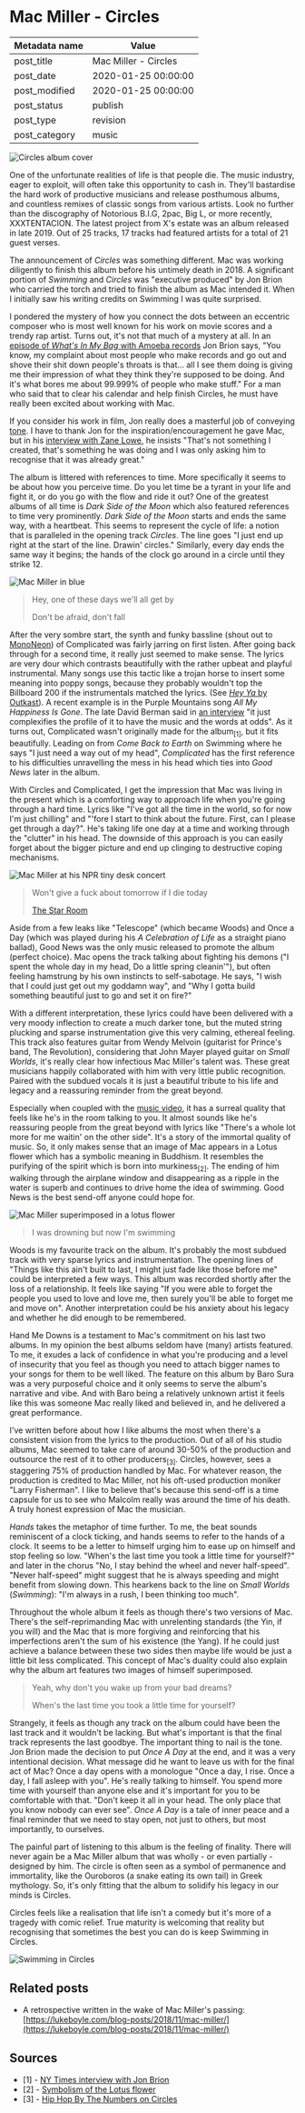 # Mac Miller - Circles

| Metadata name | Value                |
| ------------- | -------------------- |
| post_title    | Mac Miller - Circles |
| post_date     | 2020-01-25 00:00:00  |
| post_modified | 2020-01-25 00:00:00  |
| post_status   | publish              |
| post_type     | revision             |
| post_category | music                |

![Circles album cover](/blog-posts/images/circles-splash.jpg)

One of the unfortunate realities of life is that people die. The music industry,
eager to exploit, will often take this opportunity to cash in. They'll
bastardise the hard work of productive musicians and release
posthumous albums, and countless remixes of classic songs from various artists.
Look no further than the discography of Notorious B.I.G, 2pac, Big L, or more recently, XXXTENTACION.
The latest project from X's estate was an album released in late 2019. Out of 25 tracks, 17 tracks had
featured artists for a total of 21 guest verses.

The announcement of _Circles_ was something different. Mac was working diligently
to finish this album before his untimely death in 2018. A significant portion of
_Swimming_ and _Circles_ was "executive produced" by Jon Brion who carried the torch and tried to finish
the album as Mac intended it. When I initially saw his writing credits on Swimming I
was quite surprised.

I pondered the mystery of how you connect the dots between an eccentric composer who is most
well known for his work on movie scores and a trendy rap artist. Turns out, it's not that
much of a mystery at all. In an
[episode of _What's In My Bag_ with Amoeba records](https://youtu.be/qnhbHFgagIM) Jon Brion says, "You know,
my complaint about most people who make records and go out and shove their shit down people's throats is that...
all I see them doing is giving me their impression of what they think they're supposed to be doing. And it's
what bores me about 99.999% of people who make stuff." For a man who said that to clear his calendar and
help finish Circles, he must have really been excited about working with Mac.

If you consider his work in film, Jon really does a masterful job of
conveying [tone](https://youtu.be/OftqMORxGCE?list=TLPQMjEwMTIwMjAAvHm6l06TAg&t=96).
I have to thank Jon for the inspiration/encouragement he gave Mac, but in
his [interview with Zane Lowe](https://youtu.be/faEKDnNXt4o), he insists
"That's not something I created, that's something he was doing and I was only
asking him to recognise that it was already great."

The album is littered with references to time. More specifically it seems to be about how you perceive time.
Do you let time be a tyrant in your life and fight it, or do you go with the flow and ride it out?
One of the greatest albums of all time is _Dark Side of the Moon_ which also featured references to time
very prominently. _Dark Side of the Moon_ starts and ends the same way, with a heartbeat. This seems to
represent the cycle of life: a notion that is paralleled in the opening track _Circles_. The line goes
"I just end up right at the start of the line. Drawin' circles." Similarly, every day ends
the same way it begins; the hands of the clock go around in a circle until they strike 12.

![Mac Miller in blue](/blog-posts/images/mac-miller-blue.jpg)

> Hey, one of these days we'll all get by
>
> Don't be afraid, don't fall

After the very sombre start, the synth and funky bassline (shout out to [MonoNeon](https://soundcloud.com/polyneon))
of Complicated was fairly jarring on first listen. After going back through for a second time, it really just seemed
to make sense. The lyrics are very dour which contrasts
beautifully with the rather upbeat and playful instrumental. Many songs use this tactic like a trojan horse to insert
some meaning into poppy songs, because they probably wouldn't top the Billboard 200 if the instrumentals matched the
lyrics. (See [_Hey Ya_ by Outkast](https://youtu.be/6DyPtvxln2c)). A recent example is in the Purple Mountains
song _All My Happiness Is Gone_. The late David Berman said in [an interview](http://exclaim.ca/music/article/david_berman_discusses_every_song_on_purple_mountains_self-titled_new_album) "it just complexifies the profile of it to have the music and the words at odds". As it turns out, Complicated wasn't
originally made for the album<sub>[1]</sub>, but it fits beautifully. Leading on from _Come Back to Earth_ on Swimming
where he says "I just need a way out of my head", _Complicated_ has the first reference to his difficulties unravelling
the mess in his head which ties into _Good News_ later in the album.

With Circles and Complicated, I get the impression that Mac was living in the present which is a comforting way to
approach life when you're going through a hard time. Lyrics like "I've got all the time in the world, so for now
I'm just chilling" and "'fore I start to think about the future. First, can I please get through a day?".
He's taking life one day at a time and working through the "clutter" in his head. The downside of this approach is you
can easily forget about the bigger picture and end up clinging to destructive coping mechanisms.

![Mac Miller at his NPR tiny desk concert](/blog-posts/images/mac.jpg)

> Won't give a fuck about tomorrow if I die today
>
> [The Star Room](https://youtu.be/Mos8UiWV6_g)

Aside from a few leaks like "Telescope" (which became Woods) and Once a Day (which was played during his _A
Celebration of Life_ as a straight piano ballad), Good News was the only music released to promote the album
(perfect choice). Mac opens the track talking about fighting his demons
("I spent the whole day in my head, Do a little spring cleanin'"), but often feeling hamstrung by his own instincts to
self-sabotage. He says, "I wish that I could just get out my goddamn way", and "Why I gotta build something beautiful
just to go and set it on fire?"

With a different interpretation, these lyrics could have been delivered with a very moody inflection to create a much
darker tone, but the muted string plucking and sparse instrumentation give this very calming, ethereal feeling.
This track also features guitar from Wendy Melvoin (guitarist for Prince's band, The Revolution), considering
that John Mayer played guitar on _Small Worlds_, it's really clear how infectious Mac Miller's talent was.
These great musicians happily collaborated with him with very little public recognition. Paired with the subdued
vocals it is just a beautiful tribute to his life and legacy and a reassuring reminder from the great beyond.

Especially when coupled with the [music video](https://youtu.be/aIHF7u9Wwiw), it has a surreal quality that feels
like he's in the room talking to you. It almost sounds like he's reassuring people from the great beyond with lyrics
like "There's a whole lot more for me waitin' on the other side". It's a story of the immortal quality of
music. So, it only makes sense that an image of Mac appears in a Lotus flower which has a symbolic meaning in Buddhism.
It resembles the purifying of the spirit which is born into murkiness<sub>[2]</sub>. The ending of him walking through
the airplane window and disappearing as a ripple in the water is superb and continues to drive home the idea of swimming.
Good News is the best send-off anyone could hope for.

![Mac Miller superimposed in a lotus flower](/blog-posts/images/mac-in-lotus.png)

> I was drowning but now I'm swimming

Woods is my favourite track on the album. It's probably the most subdued track with very sparse lyrics and
instrumentation. The opening lines of "Things like this ain't built to last, I might just fade like those
before me" could be interpreted a few ways. This album was recorded shortly after the loss of a
relationship. It feels like saying "If you were able to forget the people you used to love and love
me, then surely you'll be able to forget me and move on". Another interpretation could be his anxiety
about his legacy and whether he did enough to be remembered.

Hand Me Downs is a testament to Mac's commitment on his last two albums. In my opinion the best albums seldom have
(many) artists featured. To me, it exudes a lack of confidence in what you're producing and a level of insecurity that
you feel as though you need to attach bigger names to your songs for them to be well liked. The feature on this album
by Baro Sura was a very purposeful choice and it only seems to serve the album's narrative and vibe. And with Baro
being a relatively unknown artist it feels like this was someone Mac really liked and believed in, and he delivered
a great performance.

I've written before about how I like albums the most when there's a consistent vision from the lyrics to the production.
Out of all of his studio albums, Mac seemed to take care of around 30-50% of the production and outsource the rest of
it to other producers<sub>[3]</sub>. Circles, however, sees a staggering 75% of production handled by
Mac. For whatever reason, the production is credited to Mac Miller, not his oft-used production moniker "Larry Fisherman".
I like to believe that's because this send-off is a time capsule for us to see who Malcolm really was around the time
of his death. A truly honest expression of Mac the musician.

_Hands_ takes the metaphor of time further. To me, the beat sounds reminiscent of a clock ticking, and hands
seems to refer to the hands of a clock. It seems to be a letter to himself urging him to ease up
on himself and stop feeling so low. "When's the last time you took a little time for yourself?"
and later in the chorus "No, I stay behind the wheel and never half-speed". "Never half-speed"
might suggest that he is always speeding and might benefit from slowing down. This hearkens back to
the line on _Small Worlds_ (_Swimming_): "I'm always in a rush, I been thinking too much".

Throughout the whole album it feels as though there's two versions of Mac. There's the self-reprimanding Mac with
unrelenting standards (the Yin, if you will) and the Mac that is more forgiving and reinforcing that his imperfections
aren't the sum of his existence (the Yang). If he could just achieve a balance between these two sides then maybe
life would be just a little bit less complicated. This concept of Mac's duality could also explain why the album art
features two images of himself superimposed.

> Yeah, why don't you wake up from your bad dreams?
>
> When's the last time you took a little time for yourself?

Strangely, it feels as though any track on the album could have been the last track and it wouldn't
be lacking. But what's important is that the final track represents the last goodbye. The important
thing to nail is the tone. Jon Brion made the decision to put _Once A Day_ at the end, and it
was a very intentional decision. What message did he want to leave us with for the final act of Mac?
Once a day opens with a monologue "Once a day, I rise. Once a day, I fall asleep with you". He's
really talking to himself. You spend more time with yourself than anyone else and it's important
for you to be comfortable with that. "Don't keep it all in your head. The only place that you know nobody
can ever see". _Once A Day_ is a tale of inner peace and a final reminder that we need to stay
open, not just to others, but most importantly, to ourselves.

The painful part of listening to this album is the feeling of finality.
There will never again be a Mac Miller album that was wholly - or even
partially - designed by him.
The circle is often seen as a symbol of permanence and immortality, like
the Ouroboros (a snake eating its own tail) in Greek mythology. So, it's only
fitting that the album to solidify his legacy in our minds is Circles.

Circles feels like a realisation that life isn't a comedy but it's more
of a tragedy with comic relief. True maturity is welcoming that reality
but recognising that sometimes the best you can do is keep Swimming in Circles.

<p className="is-centred">

![Swimming in Circles](/blog-posts/images/swimming-in-circles.jpg)

</p>

## Related posts

-   A retrospective written in the wake of Mac Miller's passing: [https://lukeboyle.com/blog-posts/2018/11/mac-miller/](https://lukeboyle.com/blog-posts/2018/11/mac-miller/)

## Sources

-   [1] - [NY Times interview with Jon Brion](https://www.nytimes.com/2020/01/20/arts/music/mac-miller-jon-brion-circles.html)
-   [2] - [Symbolism of the Lotus flower](https://buddhists.org/buddhist-symbols/the-meaning-of-the-lotus-flower-in-buddhism/)
-   [3] - [Hip Hop By The Numbers on Circles](https://twitter.com/HipHopNumbers/status/1220404176426913792)
